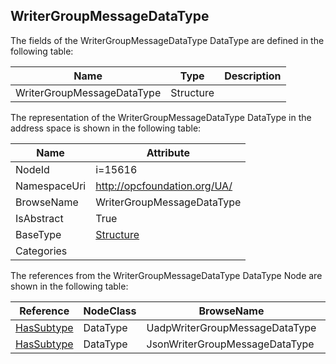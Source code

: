 <!-- datatype -->
## WriterGroupMessageDataType
  
<!-- end of description -->
The fields of the WriterGroupMessageDataType DataType are defined in the following table:  

|Name|Type|Description|
|---|---|---|
|WriterGroupMessageDataType|Structure||

The representation of the WriterGroupMessageDataType DataType in the address space is shown in the following table:  

|Name|Attribute|
|---|---|
|NodeId|i=15616|
|NamespaceUri|http://opcfoundation.org/UA/|
|BrowseName|WriterGroupMessageDataType|
|IsAbstract|True|
|BaseType|[Structure](../../DataTypes/Structure/readme.md)|
|Categories||

The references from the WriterGroupMessageDataType DataType Node are shown in the following table:  

|Reference|NodeClass|BrowseName|DataType|TypeDefinition|ModellingRule|
|---|---|---|---|---|---|
|[HasSubtype](../../ReferenceTypes/HasSubtype/readme.md)|DataType|UadpWriterGroupMessageDataType||||
|[HasSubtype](../../ReferenceTypes/HasSubtype/readme.md)|DataType|JsonWriterGroupMessageDataType||||

